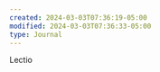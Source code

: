 ```yaml
---
created: 2024-03-03T07:36:19-05:00
modified: 2024-03-03T07:36:33-05:00
type: Journal
---
```


Lectio
